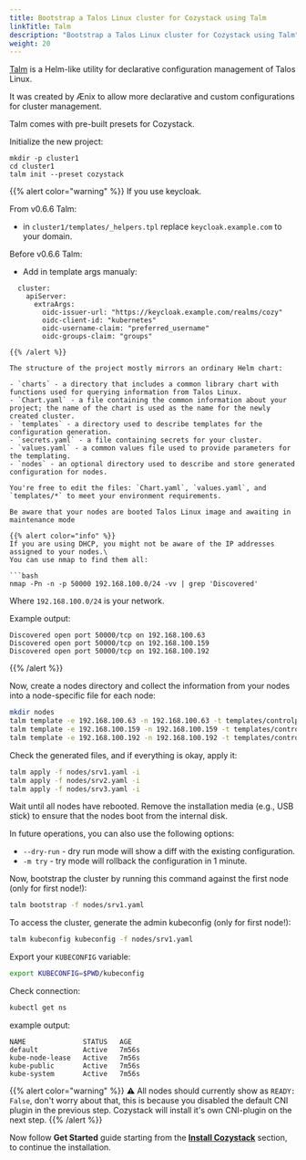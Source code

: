 ```yaml
---
title: Bootstrap a Talos Linux cluster for Cozystack using Talm
linkTitle: Talm
description: "Bootstrap a Talos Linux cluster for Cozystack using Talm"
weight: 20
---
```


[Talm](https://github.com/aenix-io/talm) is a Helm-like utility for declarative configuration management of Talos Linux.

It was created by Ænix to allow more declarative and custom configurations for cluster management.

Talm comes with pre-built presets for Cozystack.

Initialize the new project:

```
mkdir -p cluster1
cd cluster1
talm init --preset cozystack
```

{{% alert color="warning" %}}
If you use keycloak.

From v0.6.6 Talm:
- in `cluster1/templates/_helpers.tpl` replace  `keycloak.example.com` to your domain.

Before v0.6.6 Talm:
- Add in template args manualy:
```
  cluster:
    apiServer:
      extraArgs:
        oidc-issuer-url: "https://keycloak.example.com/realms/cozy"
        oidc-client-id: "kubernetes"
        oidc-username-claim: "preferred_username"
        oidc-groups-claim: "groups"

{{% /alert %}}

The structure of the project mostly mirrors an ordinary Helm chart:

- `charts` - a directory that includes a common library chart with functions used for querying information from Talos Linux.
- `Chart.yaml` - a file containing the common information about your project; the name of the chart is used as the name for the newly created cluster.
- `templates` - a directory used to describe templates for the configuration generation.
- `secrets.yaml` - a file containing secrets for your cluster.
- `values.yaml` - a common values file used to provide parameters for the templating.
- `nodes` - an optional directory used to describe and store generated configuration for nodes.

You're free to edit the files: `Chart.yaml`, `values.yaml`, and `templates/*` to meet your environment requirements.

Be aware that your nodes are booted Talos Linux image and awaiting in maintenance mode

{{% alert color="info" %}}
If you are using DHCP, you might not be aware of the IP addresses assigned to your nodes.\
You can use nmap to find them all:

```bash
nmap -Pn -n -p 50000 192.168.100.0/24 -vv | grep 'Discovered'
```

Where `192.168.100.0/24` is your network.

Example output:

```
Discovered open port 50000/tcp on 192.168.100.63
Discovered open port 50000/tcp on 192.168.100.159
Discovered open port 50000/tcp on 192.168.100.192
```
{{% /alert %}}

Now, create a nodes directory and collect the information from your nodes into a node-specific file for each node:

```bash
mkdir nodes
talm template -e 192.168.100.63 -n 192.168.100.63 -t templates/controlplane.yaml -i > nodes/srv1.yaml
talm template -e 192.168.100.159 -n 192.168.100.159 -t templates/controlplane.yaml -i > nodes/srv2.yaml
talm template -e 192.168.100.192 -n 192.168.100.192 -t templates/controlplane.yaml -i > nodes/srv3.yaml
```

Check the generated files, and if everything is okay, apply it:

```bash
talm apply -f nodes/srv1.yaml -i
talm apply -f nodes/srv2.yaml -i
talm apply -f nodes/srv3.yaml -i
```

Wait until all nodes have rebooted. Remove the installation media (e.g., USB stick) to ensure that the nodes boot from the internal disk.

In future operations, you can also use the following options:

- `--dry-run` - dry run mode will show a diff with the existing configuration.
- `-m try` - try mode will rollback the configuration in 1 minute.

Now, bootstrap the cluster by running this command against the first node (only for first node!):

```bash
talm bootstrap -f nodes/srv1.yaml
```

To access the cluster, generate the admin kubeconfig (only for first node!):

```bash
talm kubeconfig kubeconfig -f nodes/srv1.yaml
```

Export your `KUBECONFIG` variable:
```bash
export KUBECONFIG=$PWD/kubeconfig
```

Check connection:
```bash
kubectl get ns
```

example output:
```console
NAME              STATUS   AGE
default           Active   7m56s
kube-node-lease   Active   7m56s
kube-public       Active   7m56s
kube-system       Active   7m56s
```

{{% alert color="warning" %}}
:warning: All nodes should currently show as `READY: False`, don't worry about that, this is because you disabled the default CNI plugin in the previous step. Cozystack will install it's own CNI-plugin on the next step.
{{% /alert %}}

Now follow **Get Started** guide starting from the [**Install Cozystack**](/docs/get-started/#install-cozystack) section, to continue the installation.
